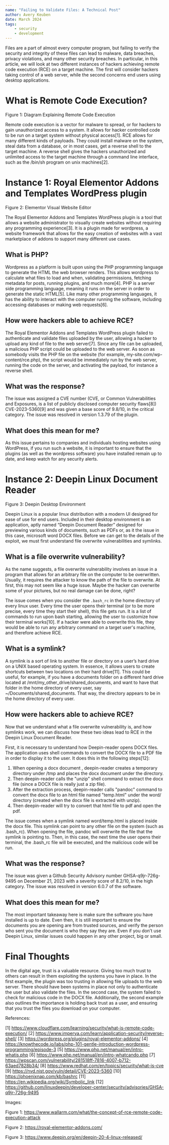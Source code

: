 ```yaml
---
name: "Failing to Validate Files: A Technical Post"
author: Avery Keuben
date: March 2024
tags: 
    - security
    - development
---
```

Files are a part of almost every computer program, but failing to verify the security and integrity of these files can lead to malware, data breaches, privacy violations, and many other security breaches. In particular, in this article, we will look at two different instances of hackers achieving remote code execution (RCE) on a target machine. The first will consider hackers taking control of a web server, while the second concerns end users using desktop applications.

# What is Remote Code Execution?

Figure 1: Diagram Explaining Remote Code Execution

Remote code execution is a vector for malware to spread, or for hackers to gain unauthorized access to a system. It allows for hacker controlled code to be run on a target system without physical access[1]. RCE allows for many different kinds of payloads. They could install malware on the system, steal data from a database, or in most cases, get a reverse shell to the target machine. A reverse shell gives the hackers unauthorized and unlimited access to the target machine through a command line interface, such as the /bin/sh program on unix machines[2].

# Instance 1: Royal Elementor Addons and Templates WordPress plugin

Figure 2: Elementor Visual Website Editor

The Royal Elementor Addons and Templates WordPress plugin is a tool that allows a website administrator to visually create websites without requiring any programming experience[3]. It is a plugin made for wordpress, a website framework that allows for the easy creation of websites with a vast marketplace of addons to support many different use cases.

## What is PHP?

Wordpress as a platform is built upon using the PHP programming language to generate the HTML the web browser renders. This allows wordpress to calculate what files to load and when, validating permissions, fetching metadata for posts, running plugins, and much more[4]. PHP is a server side programming language, meaning it runs on the server in order to generate the static HTML[5]. Like many other programming languages, it has the ability to interact with the computer running the software, including accessing databases or making web requests[6].

## How were hackers able to achieve RCE?

The Royal Elementor Addons and Templates WordPress plugin failed to authenticate and validate files uploaded by the user, allowing a hacker to upload any kind of file to the web server[7]. Since any file can be uploaded, a malicious PHP script could be uploaded to the web server. As soon as somebody visits the PHP file on the website (for example, my-site.com/wp-content/rce.php), the script would be immediately run by the web server, running the code on the server, and activating the payload, for instance a reverse shell.

## What was the response?

The issue was assigned a CVE number (CVE, or Common Vulnerabilities and Exposures, is a list of publicly disclosed computer security flaws[8]) CVE-2023-5360[9] and was given a base score of 9.8/10, in the critical category. The issue was resolved in version 1.3.79 of the plugin. 

## What does this mean for me?

As this issue pertains to companies and individuals hosting websites using WordPress, if you run such a website, it is important to ensure that the plugins (as well as the wordpress software) you have installed remain up to date, and keep watch for any security alerts.

# Instance 2: Deepin Linux Document Reader

Figure 3: Deepin Desktop Environment

Deepin Linux is a popular linux distribution with a modern UI designed for ease of use for end users. Included in their desktop environment is an application, aptly named “Deepin Document Reader” designed for previewing various kinds of documents, such as PDFs or, as it the issue in this case, microsoft word DOCX files. Before we can get to the details of the exploit, we must first understand file overwrite vulnerabilities and symlinks.

## What is a file overwrite vulnerability?

As the name suggests, a file overwrite vulnerability involves an issue in a program that allows for an arbitrary file on the computer to be overwritten. Usually, it requires the attacker to know the path of the file to overwrite. At first, this may not seem like a huge issue. Maybe the hacker can overwrite some of your pictures, but no real damage can be done, right?

The issue comes when you consider the `.bash_rc` in the home directory of every linux user. Every time the user opens their terminal (or to be more precise, every time they start their shell), this file gets run. It is a list of commands to run upon bash starting, allowing the user to customize how their terminal works[10]. If a hacker were able to overwrite this file, they would be able to run any arbitrary command on a target user's machine, and therefore achieve RCE.

## What is a symlink?

A symlink is a sort of link to another file or directory on a user’s hard drive on a UNIX based operating system. In essence, it allows users to create shortcuts between two locations on their hard drive[11]. This could be useful, for example, if you have a documents folder on a different hard drive located at /mnt/my_other_drive/shared_documents, and want to have that folder in the home directory of every user, say ~/Documents/shared_documents. That way, the directory appears to be in the home directory of every user.

## How were hackers able to achieve RCE?

Now that we understand what a file overwrite vulnerability is, and how symlinks work, we can discuss how these two ideas lead to RCE in the Deepin Linux Document Reader.

First, it is necessary to understand how Deepin-reader opens DOCX files. The application uses shell commands to convert the DOCX file to a PDF file in order to display it to the user. It does this in the following steps[12]:

1. When opening a docx document , deepin-reader creates a temporary directory under /tmp and places the docx document under the directory.
2. Then deepin-reader calls the "unzip" shell command to extract the docx file (since a DOCX file is really just a zip file).
3. After the extraction process, deepin-reader calls "pandoc" command to convert the docx file to an html file named "temp.html" under the word/ directory (created when the docx file is extracted with unzip).
4. Then deepin-reader will try to convert that html file to pdf and open the pdf.

The issue comes when a symlink named word/temp.html is placed inside the docx file. This symlink can point to any other file on the system (such as .bash_rc). When opening the file, pandoc will overwrite the file that the symlink is pointing to. Then, in this case, the next time the user opens their terminal, the .bash_rc file will be executed, and the malicious code will be run.

## What was the response?

The issue was given a Github Security Advisory number GHSA-q9jr-726g-9495 on December 21, 2023 with a severity score of 8.2/10, in the high category. The issue was resolved in version 6.0.7 of the software.

## What does this mean for me?

The most important takeaway here is make sure the software you have installed is up to date. Even then, it is still important to ensure the documents you are opening are from trusted sources, and verify the person who sent you the document is who they say they are. Even if you don’t use Deepin Linux, similar issues could happen in any other project, big or small.

# Final Thoughts

In the digital age, trust is a valuable resource. Giving too much trust to others can result in them exploiting the systems you have in place. In the first example, the plugin was too trusting in allowing file uploads to the web server. There should have been systems in place not only to authenticate the user but also validate the files. In the second case, the system failed to check for malicious code in the DOCX file. Additionally, the second example also outlines the importance is holding back trust as a user, and ensuring that you trust the files you download on your computer.

References:

[1] https://www.cloudflare.com/learning/security/what-is-remote-code-execution/
[2] https://www.imperva.com/learn/application-security/reverse-shell/
[3] https://wordpress.org/plugins/royal-elementor-addons/
[4] https://knowthecode.io/labs/php-101-gentle-introduction-wordpress-programming/episode-3
[5] https://www.php.net/manual/en/intro-whatis.php
[6] https://www.php.net/manual/en/intro-whatcando.php
[7] https://wpscan.com/vulnerability/281518ff-7816-4007-b712-63aed7828b34/
[8] https://www.redhat.com/en/topics/security/what-is-cve
[9] https://nvd.nist.gov/vuln/detail/CVE-2023-5360
[10] https://phoenixnap.com/kb/bashrc
[11] https://en.wikipedia.org/wiki/Symbolic_link
[12] https://github.com/linuxdeepin/developer-center/security/advisories/GHSA-q9jr-726g-9495

Images:

Figure 1: https://www.wallarm.com/what/the-concept-of-rce-remote-code-execution-attack

Figure 2: https://royal-elementor-addons.com/

Figure 3: https://www.deepin.org/en/deepin-20-4-linux-released/
